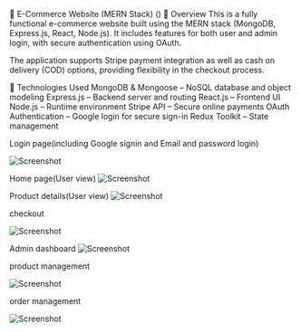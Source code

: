 🛒 E-Commerce Website (MERN Stack) ()
🚀 Overview
This is a fully functional e-commerce website built using the MERN stack (MongoDB, Express.js, React, Node.js). It includes features for both user and admin login, with secure authentication using OAuth.

The application supports Stripe payment integration as well as cash on delivery (COD) options, providing flexibility in the checkout process.

🧰 Technologies Used
MongoDB & Mongoose – NoSQL database and object modeling
Express.js – Backend server and routing
React.js – Frontend UI
Node.js – Runtime environment
Stripe API – Secure online payments
OAuth Authentication – Google login for secure sign-in
Redux Toolkit – State management 




Login page(including Google signin and Email and password login)

![Screenshot](https://github.com/user-attachments/assets/2d24f433-5909-4a05-9627-32a2bb47be07)





Home page(User view) 
![Screenshot](https://github.com/user-attachments/assets/748d5cab-c6a0-4fec-9e0c-533cb429dc59)



Product details(User view)
![Screenshot](https://github.com/user-attachments/assets/da45ca18-29a6-4de3-9c33-8e3d7fc3e342)



checkout

![Screenshot](https://github.com/user-attachments/assets/92cb9d9f-7184-4775-a15f-093f775f6d80)


Admin dashboard
![Screenshot](https://github.com/user-attachments/assets/85e028ca-343b-4055-90bb-e4384008b326)



product management

![Screenshot](https://github.com/user-attachments/assets/4702dca8-9710-4bf8-814d-9a8a1fe116ec)

order management

![Screenshot](https://github.com/user-attachments/assets/de1d2b56-6a50-46e8-b753-b4c99c298660)

